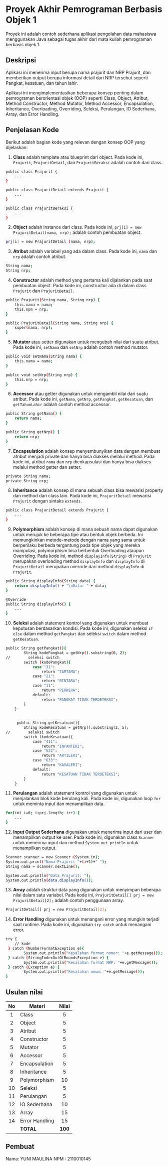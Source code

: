 # Proyek Akhir Pemrograman Berbasis Objek 1

Proyek ini adalah contoh sederhana aplikasi pengolahan data mahasiswa menggunakan Java sebagai tugas akhir dari mata kuliah pemrograman berbasis objek 1.

## Deskripsi

Aplikasi ini menerima input berupa nama prajurit dan NRP Prajurit, dan memberikan output berupa informasi detail dari NRP tersebut seperti Pangkat, kesatuan, dan tahun lahir.

Aplikasi ini mengimplementasikan beberapa konsep penting dalam pemrograman berorientasi objek (OOP) seperti Class, Object, Atribut, Method Constructor, Method Mutator, Method Accessor, Encapsulation, Inheritance, Overloading, Overriding, Seleksi, Perulangan, IO Sederhana, Array, dan Error Handling.

## Penjelasan Kode

Berikut adalah bagian kode yang relevan dengan konsep OOP yang dijelaskan:

1. **Class** adalah template atau blueprint dari object. Pada kode ini, `Prajurit`, `PrajuritDetail`, dan `PrajuritBeraksi` adalah contoh dari class.

```bash
public class Prajurit {
    ...
}

public class PrajuritDetail extends Prajurit {
    ...
}

public class PrajuritBeraksi {
    ...
}
```

2. **Object** adalah instance dari class. Pada kode ini, `prj[i] = new PrajuritDetail(nama, nrp);` adalah contoh pembuatan object.

```bash
prj[i] = new PrajuritDetail (nama, nrp);
```

3. **Atribut** adalah variabel yang ada dalam class. Pada kode ini, `nama` dan `nrp` adalah contoh atribut.

```bash
String nama;
String nrp;
```

4. **Constructor** adalah method yang pertama kali dijalankan pada saat pembuatan object. Pada kode ini, constructor ada di dalam class `Prajurit` dan `PrajuritDetail`.

```bash
public Prajurit(String nama, String nrp) {
    this.nama = nama;
    this.npm = nrp;
}

public PrajuritDetail(String nama, String nrp) {
    super(nama, nrp);
}
```

5. **Mutator** atau setter digunakan untuk mengubah nilai dari suatu atribut. Pada kode ini, `setNama` dan `setNrp` adalah contoh method mutator.

```bash
public void setNama(String nama) {
    this.nama = nama;
}

public void setNrp(String nrp) {
    this.nrp = nrp;
}
```

6. **Accessor** atau getter digunakan untuk mengambil nilai dari suatu atribut. Pada kode ini, `getNama`, `getNrp`,  `getPangkat`, `getKesatuan`, dan `getTahunLahir` adalah contoh method accessor.

```bash
public String getNama() {
    return nama;
}

public String getNrp() {
    return nrp;
}
```

7. **Encapsulation** adalah konsep menyembunyikan data dengan membuat atribut menjadi private dan hanya bisa diakses melalui method. Pada kode ini, atribut `nama` dan `nrp` dienkapsulasi dan hanya bisa diakses melalui method getter dan setter.

```bash
private String nama;
private String nrp;
```

8. **Inheritance** adalah konsep di mana sebuah class bisa mewarisi property dan method dari class lain. Pada kode ini, `PrajuritDetail` mewarisi `Prajurit` dengan sintaks `extends`.

```bash
public class PrajuritDetail extends Prajurit {
    ...
}
```

9. **Polymorphism** adalah konsep di mana sebuah nama dapat digunakan untuk merujuk ke beberapa tipe atau bentuk objek berbeda. Ini memungkinkan metode-metode dengan nama yang sama untuk berperilaku berbeda tergantung pada tipe objek yang mereka manipulasi, polymorphism bisa berbentuk Overloading ataupun Overriding. Pada kode ini, method `displayInfo(String)` di `Prajurit` merupakan overloading method `displayInfo` dan `displayInfo` di `PrajuritDetail` merupakan override dari method `displayInfo` di `Prajurit`.

```bash
public String displayInfo(String data) {
    return displayInfo() + "\nData: " + data;
}

@Override
public String displayInfo() {
    ...
}
```

10. **Seleksi** adalah statement kontrol yang digunakan untuk membuat keputusan berdasarkan kondisi. Pada kode ini, digunakan seleksi `if else` dalam method `getPangkat` dan seleksi `switch` dalam method `getKesatuan`.

```bash
public String getPangkat(){
        String kodePangkat = getNrp().substring(0, 2);
//        seleksi switch
        switch (kodePangkat){
            case "31":
                return "TAMTAMA";
            case "21":
                return "BINTARA";
            case "11":
                return "PERWIRA";
            default:
                return "PANGKAT TIDAK TERDETEKSI";
        }
    }
    
    
     public String getKesatuan(){
        String kodeKesatuan = getNrp().substring(2, 5);
//        seleksi switch
        switch (kodeKesatuan){
            case "411":
                return "INFANTERI";
            case "522":
                return "ARTILERI";
            case "633":
                return "KAVALERI";
            default:
                return "KESATUAN TIDAK TERDETEKSI";
        }
    }
```

11. **Perulangan** adalah statement kontrol yang digunakan untuk menjalankan blok kode berulang kali. Pada kode ini, digunakan loop `for` untuk meminta input dan menampilkan data.

```bash
for(int i=0; i<prj.length; i++) {
    ...
}
```

12. **Input Output Sederhana** digunakan untuk menerima input dari user dan menampilkan output ke user. Pada kode ini, digunakan class `Scanner` untuk menerima input dan method `System.out.println` untuk menampilkan output.

```bash
Scanner scanner = new Scanner (System.in);
System.out.print("Nama Prajurit "+(i+1)+" ");
String nama = scanner.nextLine();

System.out.println("Data Prajurit: ");
System.out.println(data.displayInfo());
```

13. **Array** adalah struktur data yang digunakan untuk menyimpan beberapa nilai dalam satu variabel. Pada kode ini, `PrajuritDetail[] prj = new PrajuritDetail[2];` adalah contoh penggunaan array.

```bash
PrajuritDetail[] prj = new PrajuritDetail[2];
```

14. **Error Handling** digunakan untuk menangani error yang mungkin terjadi saat runtime. Pada kode ini, digunakan `try catch` untuk menangani error.

```bash
try {
    // kode
 } catch (NumberFormatException e){
        System.out.println("Kesalahan format nomor: "+e.getMessage());
 } catch (StringIndexOutOfBoundsException e) {
        System.out.println("Kesalahan format NRP: "+e.getMessage());
 } catch (Exception e) {
        System.out.println("Kesalahan umum: "+e.getMessage());
}
```

## Usulan nilai

| No  | Materi         |  Nilai  |
| :-: | -------------- | :-----: |
|  1  | Class          |    5    |
|  2  | Object         |    5    |
|  3  | Atribut        |    5    |
|  4  | Constructor    |    5    |
|  5  | Mutator        |    5    |
|  6  | Accessor       |    5    |
|  7  | Encapsulation  |    5    |
|  8  | Inheritance    |    5    |
|  9  | Polymorphism   |   10    |
| 10  | Seleksi        |    5    |
| 11  | Perulangan     |    5    |
| 12  | IO Sederhana   |   10    |
| 13  | Array          |   15    |
| 14  | Error Handling |   15    |
|     | **TOTAL**      | **100** |

## Pembuat

Nama: YUNI MAULINA
NPM : 2110010145
